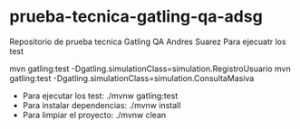 # prueba-tecnica-gatling-qa-adsg
Repositorio de prueba tecnica Gatling QA Andres Suarez
Para ejecuatr los test

mvn gatling:test -Dgatling.simulationClass=simulation.RegistroUsuario
mvn gatling:test -Dgatling.simulationClass=simulation.ConsultaMasiva

- Para ejecutar los test: ./mvnw gatling:test
- Para instalar dependencias: ./mvnw install
- Para limpiar el proyecto: ./mvnw clean

